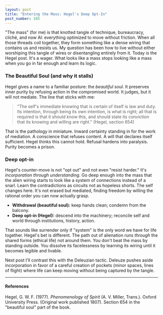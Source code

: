 ```yaml
---
layout: post
title: "Entering the Mass: Hegel's Deep Opt-In"
post_number: 105
---
```


"The mass" (for me) is that knotted tangle of technique, bureaucracy, cliché, and now AI: everything optimized to move without friction. When all those threads coil together, they form something like a dense wiring that contains us and resists us. My question has been how to live without either worshiping this tangle of wires or disentangling entirely from it. Today is the Hegel post. It's a wager. What looks like a mass stops looking like a mass when you go in far enough and learn its logic.

### The Beautiful Soul (and why it stalls)

Hegel gives a name to a familiar posture: the *beautiful soul*. It preserves inner purity by refusing action in the compromised world. It judges, but it will not mediate. The line that sticks with me:

> "The self's immediate knowing that is certain of itself is law and duty. Its intention, through being its own intention, is what is right; all that is required is that it should know this, and should state its conviction that its knowing and willing are right." (Hegel, section 654)

That is the pathology in miniature. Inward certainty standing in for the work of mediation. A conscience that refuses content. A will that declares itself sufficient. Hegel thinks this cannot hold. Refusal hardens into paralysis. Purity becomes a prison.

### Deep opt-in

Hegel's counter-move is not "opt out" and not even "resist harder." It's *incorporation through understanding*. Go deep enough into the mass that the alien wiring starts to look like a system of connections instead of a snarl. Learn the contradictions as circuits not as hopeless shorts. The self changes here. It's not erased but mediated, finding freedom by willing the rational order you can now actually grasp.

- **Withdrawal (beautiful soul):** keep hands clean; condemn from the balcony.
- **Deep opt-in (Hegel):** descend into the machinery; reconcile self and world through institutions, history, action.

That sounds like surrender only if "system" is the only word we have for life together. Hegel's bet is different. The path out of alienation runs *through* the shared forms (ethical life) not around them. You don't beat the mass by standing outside. You dissolve its facelessness by learning its wiring until it becomes legible and livable.

Next post I'll contrast this with the Deleuzian tactic. Deleuze pushes aside incorporation in favor of a careful creation of pockets (minor spaces, lines of flight) where life can keep moving without being captured by the tangle.

---

#### References

Hegel, G. W. F. (1977). *Phenomenology of Spirit* (A. V. Miller, Trans.). Oxford University Press. (Original work published 1807). Section 654 in the "beautiful soul" part of the book.